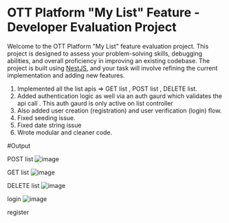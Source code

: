 # OTT Platform "My List" Feature - Developer Evaluation Project

Welcome to the OTT Platform "My List" feature evaluation project. This project is designed to assess your problem-solving skills, debugging abilities, and overall proficiency in improving an existing codebase. The project is built using [NestJS](https://nestjs.com/), and your task will involve refining the current implementation and adding new features.

1. Implemented all the list apis => GET list , POST list , DELETE list.
2. Added authentication logic as well via an auth gaurd which validates the api call . This auth gaurd is only active on list controller
3. Also added user creation (registration) and user verification (login) flow.
4. Fixed seeding issue.
5. Fixed date string issue
6. Wrote modular and cleaner code.



#Output

POST list
![image](https://github.com/user-attachments/assets/77747cb9-e9b5-4212-9638-9fe6c03f65f0)

GET list
![image](https://github.com/user-attachments/assets/bc2e3f2b-1948-4584-8c6e-8d017c5748f7)

DELETE list
![image](https://github.com/user-attachments/assets/e204e423-11a1-424a-aec2-17027450fa2e)

login 
![image](https://github.com/user-attachments/assets/fd943d8e-b5c0-45bb-b89c-0880976f5d26)

register

